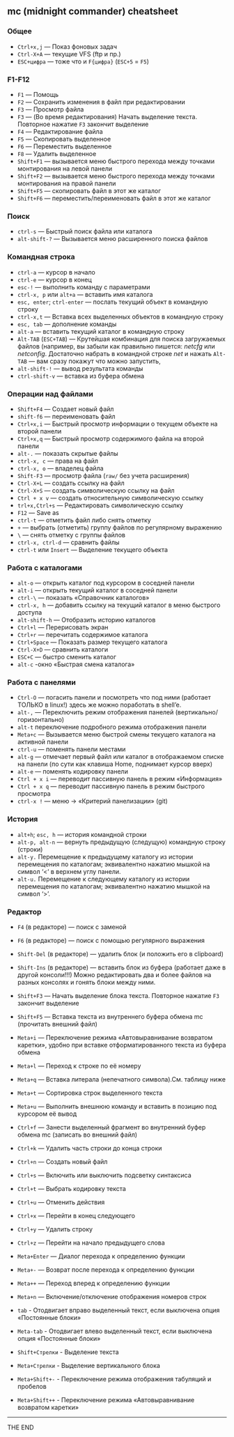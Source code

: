 ## mc (midnight commander) cheatsheet

### Общее
- `Ctrl+x,j` — Показ фоновых задач
- `Сtrl-X+A` — текущие VFS (ftp и пр.)
- `ESC+цифра` — тоже что и `F{цифра}` (`ESC+5` = `F5`)

### F1-F12
- `F1` — Помощь
- `F2` — Сохранить изменения в файл при редактировании
- `F3` — Просмотр файла
- `F3` — (Во время редактирования) Начать выделение текста. Повторное нажатие
  `F3` закончит выделение
- `F4` — Редактирование файла
- `F5` — Скопировать выделенное
- `F6` — Переместить выделенное
- `F8` — Удалить выделенное  
- `Shift+F1` — вызывается меню быстрого перехода между точками монтирования на
  левой панели
- `Shift+F2` — вызывается меню быстрого перехода между точками монтирования на
  правой панели
- `Shift+F5` — скопировать файл в этот же каталог
- `Shift+F6` — переместить/переименовать файл в этот же каталог

### Поиск
- `ctrl-s` — Быстрый поиск файла или каталога
- `alt-shift-?` — Вызывается меню расширенного поиска файлов

### Командная строка
- `ctrl-a` — курсор в начало
- `ctrl-e` — курсор в конец
- `esc-!` — выполнить команду с параметрами
- `ctrl-x, p` или `alt+a` — вставить имя каталога
- `esc, enter`; `ctrl-enter` — послать текущий объект в командную строку
- `ctrl-x,t` — Вставка всех выделенных объектов в командную строку
- `esc, tab` — дополнение команды
- `alt-a` — вставить текущий каталог в командную строку
- `Alt-TAB` (`ESC+TAB`) — Крутейшая комбинация для поиска загружаемых файлов
  (например, вы забыли как правильно пишется: _netcfg_ или _netconfig_.
  Достаточно набрать в командной строке _net_ и нажать `Alt-TAB` — вам сразу
  покажут что можно запустить,
- `alt-shift-!` — вывод результата команды
- `ctrl-shift-v` — вставка из буфера обмена

### Операции над файлами
- `Shift+F4` — Создает новый файл
- `shift-f6` — переименовать файл
- `Ctrl+x,i` — Быстрый просмотр информации о текущем объекте на второй панели
- `Ctrl+x,q` — Быстрый просмотр содержимого файла на второй панели
- `alt-.` — показать скрытые файлы
- `ctrl-x, c` — права на файл
- `ctrl-x, o` — владелец файла
- `Shift-F3` — просмотр файла (`raw/` без учета расширения)
- `Ctrl-X+L` — создать ссылку на файл
- `Ctrl-X+S` — создать символическую ссылку на файл
- `Ctrl + x v` — создать относительную символическую ссылку  
- `trl+x,Ctrl+s` — Редактировать символическую ссылку
- `F12` — Save as
- `ctrl-t` — отметить файл либо снять отметку
- `+` — выбрать (отметить) группу файлов по регулярному выражению
- `\` — снять отметку с группы файлов
- `ctrl-x, ctrl-d` — сравнить файлы
- `ctrl-t` или `Insert` — Выделение текущего объекта

### Работа с каталогами
- `alt-o` — открыть каталог под курсором в соседней панели
- `alt-i` — открыть текущий каталог в соседней панели
- `сtrl-\` — показать «Справочник каталогов»
- `ctrl-x, h` — добавить ссылку на текущий каталог в меню быстрого доступа
- `alt-shift-h` — Отобразить историю каталогов
- `Ctrl+l` — Перерисовать экран
- `Ctrl+r` — перечитать содержимое каталога
- `Ctrl+Space` — Показать размер текущего каталога
- `Ctrl-X+D` — сравнить каталоги
- `ESC+C` — быстро сменить каталог
- `alt-c` -окно «Быстрая смена каталога»

### Работа с панелями
- `Ctrl-O` — погасить панели и посмотреть что под ними (работает ТОЛЬКО в
  linux!) здесь же можно поработать в shell’e.
- `alt-,` — Переключить режим отображения панелей (вертикально/горизонтально)
- `alt-t` переключение подробного режима отображения панели
- `Meta+c` — Вызывается меню быстрой смены текущего каталога на активной панели
- `ctrl-u` — поменять панели местами
- `alt-g` — отмечает первый файл или каталог в отображаемом списке на панели
  (по сути как клавиша Home, поднимает курсор вверх)
- `alt-e` — поменять кодировку панели
- `Ctrl + x i` — переводит пассивную панель в режим «Информация»
- `Ctrl + x q` — переводит пассивную панель в режим быстрого просмотра
- `ctrl-x !` — меню → «Критерий панелизации» (git)

### История
- `alt+h`; `esc, h` — история командной строки
- `alt-p, alt-n` — вернуть предыдущую (следущую) командную строку (строки)
- `alt-y.` Перемещение к предыдущему каталогу из истории перемещения по
  каталогам; эквивалентно нажатию мышкой на символ ‘<‘ в верхнем углу панели.
- `alt-u.` Перемещение к следующему каталогу из истории перемещения по
  каталогам; эквивалентно нажатию мышкой на символ ‘>’.

### Редактор
- `F4` (в редакторе) — поиск с заменой
- `F6` (в редакторе) — поиск с помощью регулярного выражения
- `Shift-Del` (в редакторе) — удалить блок (и положить его в clipboard)
- `Shift-Ins` (в редакторе) — вставить блок из буфера (работает даже в другой
  консоли!!!) Можно редактировать два и более файлов на разных консолях и
  гонять блоки между ними.

- `Shift+F3` — Начать выделение блока текста. Повторное нажатие `F3` закончит
  выделение
- `Shift+F5` — Вставка текста из внутреннего буфера обмена mc (прочитать
  внешний файл)
- `Meta+i` — Переключение режима «Автовыравнивание возвратом каретки», удобно
  при вставке отформатированного текста из буфера обмена
- `Meta+l` — Переход к строке по её номеру
- `Meta+q` — Вставка литерала (непечатного символа).См. таблицу ниже
- `Meta+t` — Сортировка строк выделенного текста
- `Meta+u` — Выполнить внешнюю команду и вставить в позицию под курсором её
  вывод
- `Ctrl+f` — Занести выделенный фрагмент во внутренний буфер обмена mc
  (записать во внешний файл)
- `Ctrl+k` — Удалить часть строки до конца строки
- `Ctrl+n` — Создать новый файл
- `Ctrl+s` — Включить или выключить подсветку синтаксиса
- `Ctrl+t` — Выбрать кодировку текста
- `Ctrl+u` — Отменить действия
- `Ctrl+x` — Перейти в конец следующего
- `Ctrl+y` — Удалить строку
- `Ctrl+z` — Перейти на начало предыдущего слова
- `Meta+Enter` — Диалог перехода к определению функции
- `Meta+-` — Возврат после перехода к определению функции
- `Meta++` — Переход вперед к определению функции
- `Meta+n` — Включение/отключение отображения номеров строк
- `tab` - Отодвигает вправо выделенный текст, если выключена опция «Постоянные
  блоки»
- `Meta-tab` - Отодвигает влево выделенный текст, если выключена опция
  «Постоянные блоки»
- `Shift+Стрелки` - Выделение текста
- `Meta+Стрелки` - Выделение вертикального блока
- `Meta+Shift+-` - Переключение режима отображения табуляций и пробелов
- `Meta+Shift++` - Переключение режима «Автовыравнивание возвратом каретки»

---

THE END
